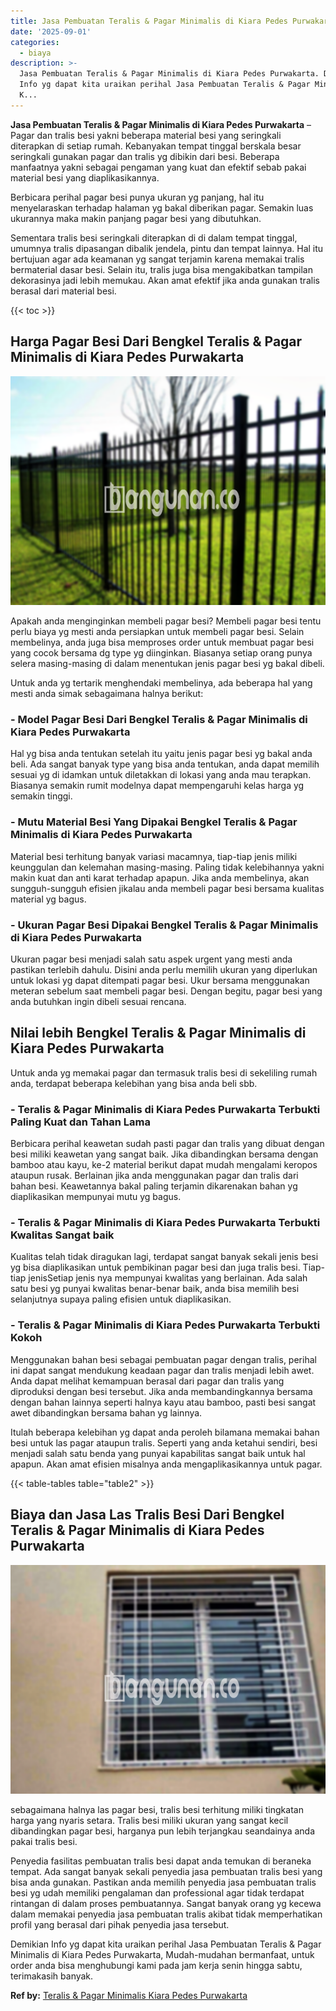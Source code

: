 ```yaml
---
title: Jasa Pembuatan Teralis & Pagar Minimalis di Kiara Pedes Purwakarta
date: '2025-09-01'
categories:
  - biaya
description: >-
  Jasa Pembuatan Teralis & Pagar Minimalis di Kiara Pedes Purwakarta. Demikian
  Info yg dapat kita uraikan perihal Jasa Pembuatan Teralis & Pagar Minimalis di
  K...
---
```


**Jasa Pembuatan Teralis & Pagar Minimalis di Kiara Pedes Purwakarta** – Pagar dan tralis besi yakni beberapa material besi yang seringkali diterapkan di setiap rumah. Kebanyakan tempat tinggal berskala besar seringkali gunakan pagar dan tralis yg dibikin dari besi. Beberapa manfaatnya yakni sebagai pengaman yang kuat dan efektif sebab pakai material besi yang diaplikasikannya.

Berbicara perihal pagar besi punya ukuran yg panjang, hal itu menyelaraskan terhadap halaman yg bakal diberikan pagar. Semakin luas ukurannya maka makin panjang pagar besi yang dibutuhkan.

Sementara tralis besi seringkali diterapkan di di dalam tempat tinggal, umumnya tralis dipasangan dibalik jendela, pintu dan tempat lainnya. Hal itu bertujuan agar ada keamanan yg sangat terjamin karena memakai tralis bermaterial dasar besi. Selain itu, tralis juga bisa mengakibatkan tampilan dekorasinya jadi lebih memukau. Akan amat efektif jika anda gunakan tralis berasal dari material besi.

{{< toc >}}

## Harga Pagar Besi Dari Bengkel Teralis & Pagar Minimalis di Kiara Pedes Purwakarta

![Jasa Pembuatan Teralis & Pagar Minimalis di Kiara Pedes Purwakarta](/images/pagar-minimalis-murah-24.png)

Apakah anda menginginkan membeli pagar besi? Membeli pagar besi tentu perlu biaya yg mesti anda persiapkan untuk membeli pagar besi. Selain membelinya, anda juga bisa memproses order untuk membuat pagar besi yang cocok bersama dg type yg diinginkan. Biasanya setiap orang punya selera masing-masing di dalam menentukan jenis pagar besi yg bakal dibeli.

Untuk anda yg tertarik menghendaki membelinya, ada beberapa hal yang mesti anda simak sebagaimana halnya berikut:
### \- Model Pagar Besi Dari Bengkel Teralis & Pagar Minimalis di Kiara Pedes Purwakarta

Hal yg bisa anda tentukan setelah itu yaitu jenis pagar besi yg bakal anda beli. Ada sangat banyak type yang bisa anda tentukan, anda dapat memilih sesuai yg di idamkan untuk diletakkan di lokasi yang anda mau terapkan. Biasanya semakin rumit modelnya dapat mempengaruhi kelas harga yg semakin tinggi.

### \- Mutu Material Besi Yang Dipakai Bengkel Teralis & Pagar Minimalis di Kiara Pedes Purwakarta

Material besi terhitung banyak variasi macamnya, tiap-tiap jenis miliki keunggulan dan kelemahan masing-masing. Paling tidak kelebihannya yakni makin kuat dan anti karat terhadap apapun. Jika anda membelinya, akan sungguh-sungguh efisien jikalau anda membeli pagar besi bersama kualitas material yg bagus.

### \- Ukuran Pagar Besi Dipakai Bengkel Teralis & Pagar Minimalis di Kiara Pedes Purwakarta

Ukuran pagar besi menjadi salah satu aspek urgent yang mesti anda pastikan terlebih dahulu. Disini anda perlu memilih ukuran yang diperlukan untuk lokasi yg dapat ditempati pagar besi. Ukur bersama menggunakan meteran sebelum saat membeli pagar besi. Dengan begitu, pagar besi yang anda butuhkan ingin dibeli sesuai rencana.

## Nilai lebih Bengkel Teralis & Pagar Minimalis di Kiara Pedes Purwakarta

Untuk anda yg memakai pagar dan termasuk tralis besi di sekeliling rumah anda, terdapat beberapa kelebihan yang bisa anda beli sbb.

### \- Teralis & Pagar Minimalis di Kiara Pedes Purwakarta Terbukti Paling Kuat dan Tahan Lama

Berbicara perihal keawetan sudah pasti pagar dan tralis yang dibuat dengan besi miliki keawetan yang sangat baik. Jika dibandingkan bersama dengan bamboo atau kayu, ke-2 material berikut dapat mudah mengalami keropos ataupun rusak. Berlainan jika anda menggunakan pagar dan tralis dari bahan besi. Keawetannya bakal paling terjamin dikarenakan bahan yg diaplikasikan mempunyai mutu yg bagus.

### \- Teralis & Pagar Minimalis di Kiara Pedes Purwakarta Terbukti Kwalitas Sangat baik

Kualitas telah tidak diragukan lagi, terdapat sangat banyak sekali jenis besi yg bisa diaplikasikan untuk pembikinan pagar besi dan juga tralis besi. Tiap-tiap jenisSetiap jenis nya mempunyai kwalitas yang berlainan. Ada salah satu besi yg punyai kwalitas benar-benar baik, anda bisa memilih besi selanjutnya supaya paling efisien untuk diaplikasikan.

### \- Teralis & Pagar Minimalis di Kiara Pedes Purwakarta Terbukti Kokoh

Menggunakan bahan besi sebagai pembuatan pagar dengan tralis, perihal ini dapat sangat mendukung keadaan pagar dan tralis menjadi lebih awet. Anda dapat melihat kemampuan berasal dari pagar dan tralis yang diproduksi dengan besi tersebut. Jika anda membandingkannya bersama dengan bahan lainnya seperti halnya kayu atau bamboo, pasti besi sangat awet dibandingkan bersama bahan yg lainnya.

Itulah beberapa kelebihan yg dapat anda peroleh bilamana memakai bahan besi untuk las pagar ataupun tralis. Seperti yang anda ketahui sendiri, besi menjadi salah satu benda yang punyai kapabilitas sangat baik untuk hal apapun. Akan amat efisien misalnya anda mengaplikasikannya untuk pagar.

{{< table-tables table="table2" >}}

## Biaya dan Jasa Las Tralis Besi Dari Bengkel Teralis & Pagar Minimalis di Kiara Pedes Purwakarta

![Jasa Pembuatan Teralis & Pagar Minimalis di Kiara Pedes Purwakarta](/images/teralis-minimalis-murah-05.png)

sebagaimana halnya las pagar besi, tralis besi terhitung miliki tingkatan harga yang nyaris setara. Tralis besi miliki ukuran yang sangat kecil dibandingkan pagar besi, harganya pun lebih terjangkau seandainya anda pakai tralis besi.

Penyedia fasilitas pembuatan tralis besi dapat anda temukan di beraneka tempat. Ada sangat banyak sekali penyedia jasa pembuatan tralis besi yang bisa anda gunakan. Pastikan anda memilih penyedia jasa pembuatan tralis besi yg udah memiliki pengalaman dan professional agar tidak terdapat rintangan di dalam proses pembuatannya. Sangat banyak orang yg kecewa dalam memakai penyedia jasa pembuatan tralis akibat tidak memperhatikan profil yang berasal dari pihak penyedia jasa tersebut.

Demikian Info yg dapat kita uraikan perihal Jasa Pembuatan Teralis & Pagar Minimalis di Kiara Pedes Purwakarta, Mudah-mudahan bermanfaat, untuk order anda bisa menghubungi kami pada jam kerja senin hingga sabtu, terimakasih banyak.

**Ref by:** [Teralis & Pagar Minimalis Kiara Pedes Purwakarta](https://id.wikipedia.org/wiki/Teralis)
